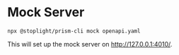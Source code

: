 # Mock Server

```
npx @stoplight/prism-cli mock openapi.yaml
```

This will set up the mock server on http://127.0.0.1:4010/.
